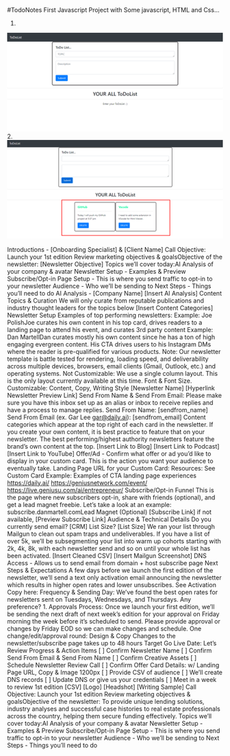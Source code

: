 #TodoNotes First Javascript Project with Some javascript, HTML and Css...

1.
 ![Screenshot of TodoNotes Project.](Screenshot_1.png)
2. 
![Screenshot of TodoNotes Project.](Screenshot_2.png)


<p>Introductions - [Onboarding Specialist] &amp; [Client Name]
Call Objective: Launch your 1st edition
Review marketing objectives &amp; goalsObjective of the newsletter: [Newsletter Objective]
Topics we’ll cover today:AI Analysis of your company &amp; avatar
Newsletter Setup - Examples &amp; Preview
Subscribe/Opt-in Page Setup - This is where you send traffic to opt-in to your newsletter
Audience - Who we’ll be sending to
Next Steps - Things you’ll need to do
AI Analysis - [Company Name]
[Insert AI Analysis]
Content Topics &amp; Curation
We will only curate from reputable publications and industry thought leaders for the topics below
[Insert Content Categories]
Newsletter Setup
Examples of top performing newsletters:
Example: Joe PolishJoe curates his own content in his top card, drives readers to a landing page to attend his event, and curates 3rd party content
Example: Dan MartellDan curates mostly his own content since he has a ton of high engaging evergreen content. His CTA drives users to his Instagram DMs where the reader is pre-qualified for various products.
Note: Our newsletter template is battle tested for rendering, loading speed, and deliverability across multiple devices, browsers, email clients (Gmail, Outlook, etc.) and operating systems.
Not Customizable: We use a single column layout. This is the only layout currently available at this time. Font &amp; Font Size.
Customizable: Content, Copy, Writing Style
[Newsletter Name] [Hyperlink Newsletter Preview Link]
Send From Name &amp; Send From Email: Please make sure you have this inbox set up as an alias or inbox to receive replies and have a process to manage replies.
Send From Name: [sendfrom_name]
Send From Email (ex. Gar Lee <a href="mailto:&#x67;&#x61;&#x72;&#x40;&#x64;&#97;&#105;&#108;&#121;&#x2e;&#97;&#105;">&#x67;&#x61;&#x72;&#x40;&#x64;&#97;&#105;&#108;&#121;&#x2e;&#97;&#105;</a>): [sendfrom_email]
Content categories which appear at the top right of each card in the newsletter.
If you create your own content, it is best practice to feature that on your newsletter. The best performing/highest authority newsletters feature the brand’s own content at the top.
[Insert Link to Blog]
[Insert Link to Podcast]
[Insert Link to YouTube]
Offer/Ad - Confirm what offer or ad you’d like to display in your custom card. This is the action you want your audience to eventually take.
Landing Page URL for your Custom Card:
Resources:
See Custom Card Example:
Examples of CTA landing page experiences
<a href="https://daily.ai/">https://daily.ai/</a>
<a href="https://geniusnetwork.com/event/">https://geniusnetwork.com/event/</a>
<a href="https://live.geniusu.com/ai/entrepreneur/">https://live.geniusu.com/ai/entrepreneur/</a>
Subscribe/Opt-in Funnel
This is the page where new subscribers opt-in, share with friends (optional), and get a lead magnet freebie.
Let’s take a look at an example: subscribe.danmartell.comLead Magnet (Optional)
[Subscribe Link] if not available, [Preview Subscribe Link]
Audience &amp; Technical Details
Do you currently send email? [CRM]
List Size? [List Size]
We ran your list through Mailgun to clean out spam traps and undeliverables. If you have a list of over 5k, we’ll be subsegmenting your list into warm up cohorts starting with 2k, 4k, 8k, with each newsletter send and so on until your whole list has been activated.
[Insert Cleaned CSV]
[Insert Mailgun Screenshot]
DNS Access - Allows us to send email from domain + host subscribe page
Next Steps &amp; Expectations
A few days before we launch the first edition of the newsletter, we’ll send a text only activation email announcing the newsletter which results in higher open rates and lower unsubscribes.
See Activation Copy here:
Frequency &amp; Sending Day: We’ve found the best open rates for newsletters sent on Tuesdays, Wednesdays, and Thursdays. Any preference? 1.
Approvals Process:
Once we launch your first edition, we’ll be sending the next draft of next week’s edition for your approval on Friday morning the week before it’s scheduled to send. Please provide approval or changes by Friday EOD so we can make changes and schedule.
One change/edit/approval round:
Design &amp; Copy Changes to the newsletter/subscribe page takes up to 48 hours
Target Go Live Date:
Let’s Review Progress &amp; Action Items
[ ] Confirm Newsletter Name
[ ] Confirm Send From Email &amp; Send From Name
[ ] Confirm Creative Assets
[ ] Schedule Newsletter Review Call
[ ] Confirm Offer Card Details: w/ Landing Page URL, Copy &amp; Image 1200px
[ ] Provide CSV of audience
[ ] We’ll create DNS records
[ ] Update DNS or give us your credentials
[ ] Meet in a week to review 1st edition
[CSV]
[Logo]
[Headshot]
[Writing Sample]
Call Objective: Launch your 1st edition
Review marketing objectives &amp; goalsObjective of the newsletter: To provide unique lending solutions, industry analyses and successful case histories to real estate professionals across the country, helping them secure funding effectively.
Topics we’ll cover today:AI Analysis of your company &amp; avatar
Newsletter Setup - Examples &amp; Preview
Subscribe/Opt-in Page Setup - This is where you send traffic to opt-in to your newsletter
Audience - Who we’ll be sending to
Next Steps - Things you’ll need to do</p>

